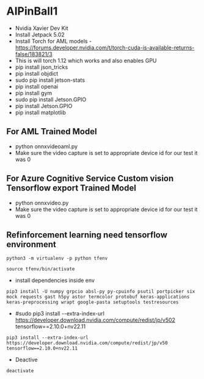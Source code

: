 # AIPinBall1

- Nvidia Xavier Dev Kit
- Install Jetpack 5.02
- Install Torch for AML models - https://forums.developer.nvidia.com/t/torch-cuda-is-available-returns-false/183821/3
- This is will torch 1.12 which works and also enables GPU
- pip install json_tricks
- pip install objdict
- sudo pip install jetson-stats
- pip install openai
- pip install gym
- sudo pip install Jetson.GPIO
- pip install Jetson.GPIO
- pip install matplotlib

## For AML Trained Model

- python onnxvideoaml.py
- Make sure the video capture is set to appropriate device id for our test it was 0

## For Azure Cognitive Service Custom vision Tensorflow export Trained Model

- python onnxvideo.py
- Make sure the video capture is set to appropriate device id for our test it was 0

## Refinforcement learning need tensorflow environment

```
python3 -m virtualenv -p python tfenv
```

```
source tfenv/bin/activate
```

- install dependencies inside env

```
pip3 install -U numpy grpcio absl-py py-cpuinfo psutil portpicker six mock requests gast h5py astor termcolor protobuf keras-applications keras-preprocessing wrapt google-pasta setuptools testresources
```

- #sudo pip3 install --extra-index-url https://developer.download.nvidia.com/compute/redist/jp/v502 tensorflow==2.10.0+nv22.11

```
pip3 install --extra-index-url https://developer.download.nvidia.com/compute/redist/jp/v50 tensorflow==2.10.0+nv22.11
```

- Deactive

```
deactivate
```
